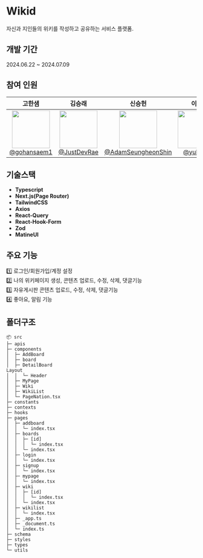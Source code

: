 # Wikid
자신과 지인들의 위키를 작성하고 공유하는 서비스 플랫폼.

## 개발 기간
2024.06.22 ~ 2024.07.09

## 참여 인원
|      **고한샘**|                                                           **김승래**|                 **신승헌**|                                                        **이율**|                                                               **장소희**|
| :-: | :-: | :-: | :-: | :-: |
|[<img src="https://avatars.githubusercontent.com/u/155063714?v=4" height=100> <br/> @gohansaem1](https://github.com/gohansaem1)| [<img src="https://avatars.githubusercontent.com/u/160004698?v=4" height=100> <br/> @JustDevRae](https://github.com/JustDevRae) | [<img src="https://avatars.githubusercontent.com/u/137388618?v=4" height=100> <br/> @AdamSeungheonShin](https://github.com/AdamSeungheonShin) | [<img src="https://avatars.githubusercontent.com/u/21290609?v=4" height=100> <br/> @yulrang](https://github.com/yulrang) | [<img src="https://avatars.githubusercontent.com/u/77830806?v=4" height=100> <br/> @han9898](https://github.com/han9898) |

## 기술스택
- **Typescript**
- **Next.js(Page Router)** 
- **TailwindCSS** 
- **Axios** 
- **React-Query** 
- **React-Hook-Form**
- **Zod**
- **MatineUI**

## 주요 기능
1️⃣ 로그인/회원가입/계정 설정 <br> 
2️⃣ 나의 위키페이지 생성, 콘텐츠 업로드, 수정, 삭제, 댓글기능 <br>
3️⃣ 자유게시판 콘텐츠 업로드, 수정, 삭제, 댓글기능 <br>
4️⃣ 좋아요, 알림 기능 <br>



## 폴더구조
```
📦 src
├─ apis 
├─ components
│  ├─ AddBoard
│  ├─ board
│  ├─ DetailBoard 
Layout
│  │  └─ Header
│  ├─ MyPage
│  ├─ Wiki
│  ├─ WikiList
│  └─ PageNation.tsx
├─ constants
├─ contexts
├─ hooks
├─ pages
│  ├─ addboard
│  │  └─ index.tsx
│  ├─ boards
│  │  ├─ [id]
│  │  │  └─ index.tsx
│  │  └─ index.tsx
│  ├─ login
│  │  └─ index.tsx
│  ├─ signup
│  │  └─ index.tsx
│  ├─ mypage
│  │  └─ index.tsx
│  ├─ wiki
│  │  ├─ [id]
│  │  │  └─ index.tsx
│  │  └─ index.tsx
│  ├─ wikilist
│  │  └─ index.tsx
│  ├─ _app.ts
│  ├─ _document.ts
│  └─ index.ts
├─ schema
├─ styles
├─ types
└─ utils
```

